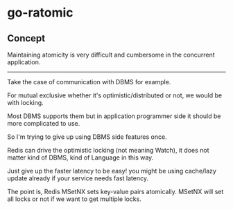 # go-ratomic

## Concept

Maintaining atomicity is very difficult and cumbersome in the concurrent application.

---
Take the case of communication with DBMS for example.

For mutual exclusive whether it's optimistic/distributed or not, we would be with locking.

Most DBMS supports them but in application programmer side it should be more complicated to use.

So I'm trying to give up using DBMS side features once.

Redis can drive the optimistic locking (not meaning Watch), it does not matter kind of DBMS, kind of Language in this way.

Just give up the faster latency to be easy! you might be using cache/lazy update already if your service needs fast latency.

The point is, Redis MSetNX sets key-value pairs atomically. MSetNX will set all locks or not if we want to get multiple locks.